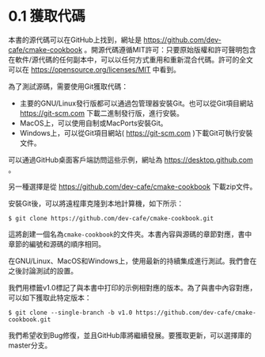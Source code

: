 # 0.1 獲取代碼

本書的源代碼可以在GitHub上找到，網址是 https://github.com/dev-cafe/cmake-cookbook 。開源代碼遵循MIT許可：只要原始版權和許可聲明包含在軟件/源代碼的任何副本中，可以以任何方式重用和重新混合代碼。許可的全文可以在 https://opensource.org/licenses/MIT 中看到。

為了測試源碼，需要使用Git獲取代碼：

* 主要的GNU/Linux發行版都可以通過包管理器安裝Git。也可以從Git項目網站 https://git-scm.com 下載二進制發行版，進行安裝。
* MacOS上，可以使用自制或MacPorts安裝Git。
* Windows上，可以從Git項目網站( https://git-scm.com )下載Git可執行安裝文件。

可以通過GitHub桌面客戶端訪問這些示例，網址為 https://desktop.github.com 。

另一種選擇是從 https://github.com/dev-cafe/cmake-cookbook 下載zip文件。

安裝Git後，可以將遠程庫克隆到本地計算機，如下所示：

```shell
$ git clone https://github.com/dev-cafe/cmake-cookbook.git
```

這將創建一個名為`cmake-cookbook`的文件夾。本書內容與源碼的章節對應，書中章節的編號和源碼的順序相同。

在GNU/Linux、MacOS和Windows上，使用最新的持續集成進行測試。我們會在之後討論測試的設置。

我們用標籤v1.0標記了與本書中打印的示例相對應的版本。為了與書中內容對應，可以如下獲取此特定版本：

```shell
$ git clone --single-branch -b v1.0 https://github.com/dev-cafe/cmake-cookbook.git
```

我們希望收到Bug修復，並且GitHub庫將繼續發展。要獲取更新，可以選擇庫的master分支。
